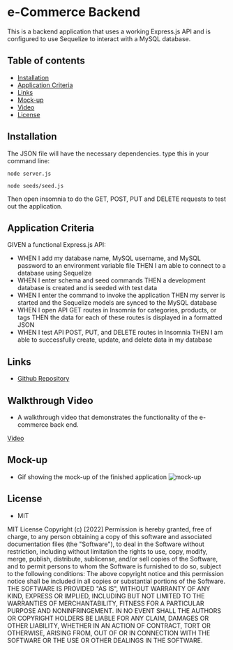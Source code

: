 # e-Commerce Backend

This is a backend application that uses a working Express.js API and is configured to use Sequelize to interact with a MySQL database.

## Table of contents

- [Installation](#installation)
- [Application Criteria](#application-criteria)
- [Links](#links)
- [Mock-up]()
- [Video](#walkthrough-video)
- [License](#license)

## Installation

The JSON file will have the necessary dependencies. type this in your command line:

```
node server.js
```

```
node seeds/seed.js
```

Then open insomnia to do the GET, POST, PUT and DELETE requests to test out the application.

## Application Criteria

GIVEN a functional Express.js API:

- WHEN I add my database name, MySQL username, and MySQL password to an environment variable file
  THEN I am able to connect to a database using Sequelize
- WHEN I enter schema and seed commands
  THEN a development database is created and is seeded with test data
- WHEN I enter the command to invoke the application
  THEN my server is started and the Sequelize models are synced to the MySQL database
- WHEN I open API GET routes in Insomnia for categories, products, or tags
  THEN the data for each of these routes is displayed in a formatted JSON
- WHEN I test API POST, PUT, and DELETE routes in Insomnia
  THEN I am able to successfully create, update, and delete data in my database

## Links

- [Github Repository](https://github.com/MtendeRoll/eCommerceBackend)

## Walkthrough Video

- A walkthrough video that demonstrates the functionality of the e-commerce back end.

[Video](https://drive.google.com/file/d/1wdprUISWkDCRD_vEG2qmjm-S_ZzzyLnk/view)

## Mock-up

- Gif showing the mock-up of the finished application
  ![mock-up](./assets/gif/ecommerce-mockup.gif)

## License

- MIT

MIT License Copyright (c) [2022] Permission is hereby granted, free of charge, to any person obtaining a copy of this software and associated documentation files (the "Software"), to deal in the Software without restriction, including without limitation the rights to use, copy, modify, merge, publish, distribute, sublicense, and/or sell copies of the Software, and to permit persons to whom the Software is furnished to do so, subject to the following conditions: The above copyright notice and this permission notice shall be included in all copies or substantial portions of the Software. THE SOFTWARE IS PROVIDED "AS IS", WITHOUT WARRANTY OF ANY KIND, EXPRESS OR IMPLIED, INCLUDING BUT NOT LIMITED TO THE WARRANTIES OF MERCHANTABILITY, FITNESS FOR A PARTICULAR PURPOSE AND NONINFRINGEMENT. IN NO EVENT SHALL THE AUTHORS OR COPYRIGHT HOLDERS BE LIABLE FOR ANY CLAIM, DAMAGES OR OTHER LIABILITY, WHETHER IN AN ACTION OF CONTRACT, TORT OR OTHERWISE, ARISING FROM, OUT OF OR IN CONNECTION WITH THE SOFTWARE OR THE USE OR OTHER DEALINGS IN THE SOFTWARE.
